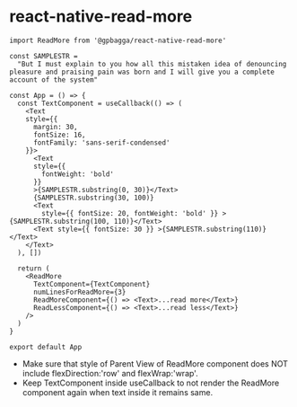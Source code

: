 # react-native-read-more

```
import ReadMore from '@gpbagga/react-native-read-more'

const SAMPLESTR =
  "But I must explain to you how all this mistaken idea of denouncing pleasure and praising pain was born and I will give you a complete account of the system"

const App = () => {
  const TextComponent = useCallback(() => (
    <Text
    style={{
      margin: 30,
      fontSize: 16,
      fontFamily: 'sans-serif-condensed'
    }}>
      <Text
      style={{
        fontWeight: 'bold'
      }}
      >{SAMPLESTR.substring(0, 30)}</Text>
      {SAMPLESTR.substring(30, 100)}
      <Text
        style={{ fontSize: 20, fontWeight: 'bold' }} >{SAMPLESTR.substring(100, 110)}</Text>
      <Text style={{ fontSize: 30 }} >{SAMPLESTR.substring(110)}</Text>
    </Text>
  ), [])

  return (
    <ReadMore
      TextComponent={TextComponent}
      numLinesForReadMore={3}
      ReadMoreComponent={() => <Text>...read more</Text>}
      ReadLessComponent={() => <Text>...read less</Text>}
    />
  )
}

export default App
```

* Make sure that style of Parent View of ReadMore component does NOT include flexDirection:'row' and flexWrap:'wrap'.
* Keep TextComponent inside useCallback to not render the ReadMore component again when text inside it remains same.

